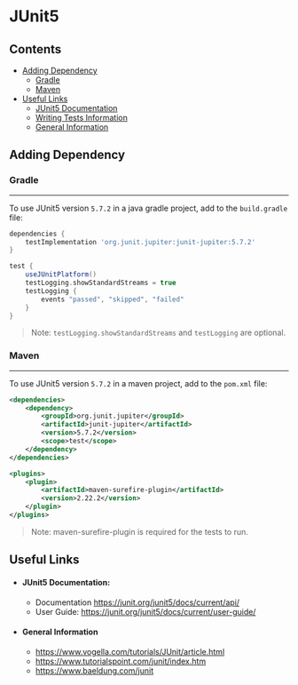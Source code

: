 # JUnit5

## Contents
- [Adding Dependency](#adding-dependency)
	- [Gradle](#gradle)
	- [Maven](#maven)
- [Useful Links](#useful-links)
	- [JUnit5 Documentation](#junit5-documentation)
	- [Writing Tests Information](#writing-tests-information)
	- [General Information](#general-information)

## Adding Dependency
### Gradle
---
To use JUnit5 version `5.7.2` in a java gradle project, add to the 
`build.gradle` file:
```groovy
dependencies {
	testImplementation 'org.junit.jupiter:junit-jupiter:5.7.2'
}

test {
	useJUnitPlatform()
	testLogging.showStandardStreams = true
	testLogging {
		events "passed", "skipped", "failed"
	}
}
```
> Note: `testLogging.showStandardStreams` and `testLogging` are optional.
### Maven
---
To use JUnit5 version `5.7.2` in a maven project, add to the `pom.xml` file:
```xml
<dependencies>
	<dependency>
		<groupId>org.junit.jupiter</groupId>
		<artifactId>junit-jupiter</artifactId>
		<version>5.7.2</version>
		<scope>test</scope>
	</dependency>
</dependencies>

<plugins>
	<plugin>
		<artifactId>maven-surefire-plugin</artifactId>
		<version>2.22.2</version>
	</plugin>
</plugins>
```
> Note: maven-surefire-plugin is required for the tests to run.

## Useful Links
- #### JUnit5 Documentation:
	- Documentation <https://junit.org/junit5/docs/current/api/>
	- User Guide: <https://junit.org/junit5/docs/current/user-guide/>
- #### General Information
	- <https://www.vogella.com/tutorials/JUnit/article.html>
	- <https://www.tutorialspoint.com/junit/index.htm>
	- <https://www.baeldung.com/junit>